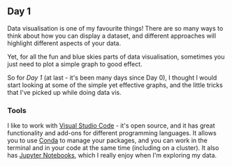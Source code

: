 ## Day 1

Data visualisation is one of my favourite things! There are so many ways to think about how you can display a dataset, and different approaches will highlight different aspects of your data. 

Yet, for all the fun and blue skies parts of data visualisation, sometimes you just need to plot a simple graph to good effect. 

So for *Day 1* (at last - it's been many days since Day 0), I thought I would start looking at some of the simple yet effective graphs, and the little tricks that I've picked up while doing data vis. 


### Tools
I like to work with [Visual Studio Code](https://code.visualstudio.com/) - it's open source, and it has great functionality and add-ons for different programming languages. 
It allows you to use [Conda](https://docs.conda.io/en/latest/) to manage your packages, and you can work in the terminal and in your code at the same time (including on a cluster). It also has [Jupyter Notebooks](https://jupyter.org/), which I really enjoy when I'm exploring my data. 


